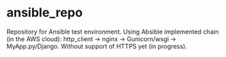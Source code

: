 # ansible_repo
Repository for Ansible test environment.
Using Absible implemented chain (in the AWS cloud): http_client -> nginx -> Gunicorn/wsgi -> MyApp.py/Django. Without support of HTTPS yet (in progress).
